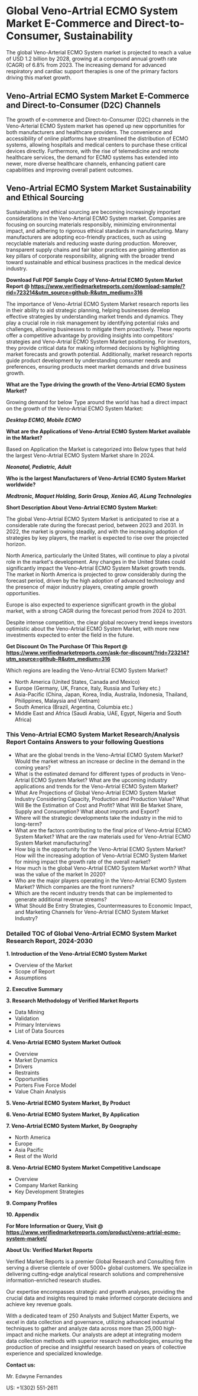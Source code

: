 <h1>Global Veno-Artrial ECMO System Market E-Commerce and Direct-to-Consumer, Sustainability</h1><p class=""><p>The global Veno-Arterial ECMO System market is projected to reach a value of USD 1.2 billion by 2028, growing at a compound annual growth rate (CAGR) of 6.8% from 2023. The increasing demand for advanced respiratory and cardiac support therapies is one of the primary factors driving this market growth.</p><h2>Veno-Artrial ECMO System Market E-Commerce and Direct-to-Consumer (D2C) Channels</h2><p>The growth of e-commerce and Direct-to-Consumer (D2C) channels in the Veno-Arterial ECMO System market has opened up new opportunities for both manufacturers and healthcare providers. The convenience and accessibility of online platforms have streamlined the distribution of ECMO systems, allowing hospitals and medical centers to purchase these critical devices directly. Furthermore, with the rise of telemedicine and remote healthcare services, the demand for ECMO systems has extended into newer, more diverse healthcare channels, enhancing patient care capabilities and improving overall patient outcomes.</p><h2>Veno-Artrial ECMO System Market Sustainability and Ethical Sourcing</h2><p>Sustainability and ethical sourcing are becoming increasingly important considerations in the Veno-Arterial ECMO System market. Companies are focusing on sourcing materials responsibly, minimizing environmental impact, and adhering to rigorous ethical standards in manufacturing. Many manufacturers are adopting eco-friendly practices, such as using recyclable materials and reducing waste during production. Moreover, transparent supply chains and fair labor practices are gaining attention as key pillars of corporate responsibility, aligning with the broader trend toward sustainable and ethical business practices in the medical device industry.</p></p><p class=""><strong>Download Full PDF Sample Copy of Veno-Artrial ECMO System Market Report @ <a href="https://www.verifiedmarketreports.com/download-sample/?rid=723214&utm_source=github-R&utm_medium=316" target="_blank">https://www.verifiedmarketreports.com/download-sample/?rid=723214&utm_source=github-R&utm_medium=316</a></strong></p><p>The importance of&nbsp;Veno-Artrial ECMO System Market research reports lies in their ability to aid strategic planning, helping businesses develop effective strategies by understanding market trends and dynamics. They play a crucial role in risk management by identifying potential risks and challenges, allowing businesses to mitigate them proactively. These reports offer a competitive advantage by providing insights into competitors' strategies and Veno-Artrial ECMO System Market positioning. For investors, they provide critical data for making informed decisions by highlighting market forecasts and growth potential. Additionally, market research reports guide product development by understanding consumer needs and preferences, ensuring products meet market demands and drive business growth.</p><p><strong>What are the&nbsp;Type driving the growth of the Veno-Artrial ECMO System Market?</strong></p><p id="" class="">Growing demand for below Type around the world has had a direct impact on the growth of the Veno-Artrial ECMO System Market:</p><p class=""><em><strong>Desktop ECMO, Mobile ECMO</strong></em></p><p class=""><strong>What are the&nbsp;Applications&nbsp;of Veno-Artrial ECMO System Market available in the Market?</strong></p><p id="" class="">Based on Application the Market is categorized into Below types that held the largest Veno-Artrial ECMO System Market share In 2024.</p><p class=""><em><strong>Neonatal, Pediatric, Adult</strong></em></p><p class=""><strong>Who is the largest Manufacturers of Veno-Artrial ECMO System Market worldwide?</strong></p><p><em><strong>Medtronic, Maquet Holding, Sorin Group, Xenios AG, ALung Technologies</strong></em></p><p id="" class=""><strong>Short Description About Veno-Artrial ECMO System Market:</strong></p><p>The global Veno-Artrial ECMO System Market is anticipated to rise at a considerable rate during the forecast period, between 2023 and 2031. In 2022, the market is growing steadily, and with the increasing adoption of strategies by key players, the market is expected to rise over the projected horizon.</p><p>North America, particularly the United States, will continue to play a pivotal role in the market's development. Any changes in the United States could significantly impact the Veno-Artrial ECMO System Market growth trends. The market in North America is projected to grow considerably during the forecast period, driven by the high adoption of advanced technology and the presence of major industry players, creating ample growth opportunities.</p><p>Europe is also expected to experience significant growth in the global market, with a strong CAGR during the forecast period from 2024 to 2031.</p><p>Despite intense competition, the clear global recovery trend keeps investors optimistic about the Veno-Artrial ECMO System Market, with more new investments expected to enter the field in the future.</p><p id="" class=""><strong>Get Discount On The Purchase Of This Report @ <a href="https://www.verifiedmarketreports.com/ask-for-discount/?rid=723214?utm_source=github-R&utm_medium=316" target="_blank">https://www.verifiedmarketreports.com/ask-for-discount/?rid=723214?utm_source=github-R&utm_medium=316</a></strong></p><p class="">Which regions are leading the Veno-Artrial ECMO System Market?</p><ul><li>North America (United States, Canada and Mexico)</li><li>Europe (Germany, UK, France, Italy, Russia and Turkey etc.)</li><li>Asia-Pacific (China, Japan, Korea, India, Australia, Indonesia, Thailand, Philippines, Malaysia and Vietnam)</li><li>South America (Brazil, Argentina, Columbia etc.)</li><li>Middle East and Africa (Saudi Arabia, UAE, Egypt, Nigeria and South Africa)</li></ul><h3 id="" class="">This Veno-Artrial ECMO System Market Research/Analysis Report Contains Answers to your following Questions</h3><ul><li>What are the global trends in the Veno-Artrial ECMO System Market? Would the market witness an increase or decline in the demand in the coming years?</li><li>What is the estimated demand for different types of products in Veno-Artrial ECMO System Market? What are the upcoming industry applications and trends for the Veno-Artrial ECMO System Market?</li><li>What Are Projections of Global Veno-Artrial ECMO System Market Industry Considering Capacity, Production and Production Value? What Will Be the Estimation of Cost and Profit? What Will Be Market Share, Supply and Consumption? What about imports and Export?</li><li>Where will the strategic developments take the industry in the mid to long-term?</li><li>What are the factors contributing to the final price of Veno-Artrial ECMO System Market? What are the raw materials used for Veno-Artrial ECMO System Market manufacturing?</li><li>How big is the opportunity for the Veno-Artrial ECMO System Market? How will the increasing adoption of Veno-Artrial ECMO System Market for mining impact the growth rate of the overall market?</li><li>How much is the global Veno-Artrial ECMO System Market worth? What was the value of the market In 2020?</li><li>Who are the major players operating in the Veno-Artrial ECMO System Market? Which companies are the front runners?</li><li>Which are the recent industry trends that can be implemented to generate additional revenue streams?</li><li>What Should Be Entry Strategies, Countermeasures to Economic Impact, and Marketing Channels for Veno-Artrial ECMO System Market Industry?</li></ul><h3 id="" class="">Detailed TOC of Global Veno-Artrial ECMO System Market Research Report, 2024-2030</h3><p id="" class=""><strong>1. Introduction of the Veno-Artrial ECMO System Market</strong></p><ul><li>Overview of the Market</li><li>Scope of Report</li><li>Assumptions</li></ul><p id="" class=""><strong>2. Executive Summary</strong></p><p id="" class=""><strong>3. Research Methodology of Verified Market Reports</strong></p><ul><li>Data Mining</li><li>Validation</li><li>Primary Interviews</li><li>List of Data Sources</li></ul><p id="" class=""><strong>4. Veno-Artrial ECMO System Market Outlook</strong></p><ul><li>Overview</li><li>Market Dynamics</li><li>Drivers</li><li>Restraints</li><li>Opportunities</li><li>Porters Five Force Model</li><li>Value Chain Analysis</li></ul><p id="" class=""><strong>5. Veno-Artrial ECMO System Market, By Product</strong></p><p id="" class=""><strong>6. Veno-Artrial ECMO System Market, By Application</strong></p><p id="" class=""><strong>7. Veno-Artrial ECMO System Market, By Geography</strong></p><ul><li>North America</li><li>Europe</li><li>Asia Pacific</li><li>Rest of the World</li></ul><p id="" class=""><strong>8. Veno-Artrial ECMO System Market Competitive Landscape</strong></p><ul><li>Overview</li><li>Company Market Ranking</li><li>Key Development Strategies</li></ul><p id="" class=""><strong>9. Company Profiles</strong></p><p id="" class=""><strong>10. Appendix</strong></p><p id="" class=""><strong>For More Information or Query, Visit @ <a href="https://www.verifiedmarketreports.com/product/veno-artrial-ecmo-system-market/" target="_blank">https://www.verifiedmarketreports.com/product/veno-artrial-ecmo-system-market/</a></strong></p><p id="" class=""><strong>About Us: Verified Market Reports</strong></p><p id="" class="">Verified Market Reports is a premier Global Research and Consulting firm serving a diverse clientele of over 5000+ global customers. We specialize in delivering cutting-edge analytical research solutions and comprehensive information-enriched research studies.</p><p id="" class="">Our expertise encompasses strategic and growth analyses, providing the crucial data and insights required to make informed corporate decisions and achieve key revenue goals.</p><p id="" class="">With a dedicated team of 250 Analysts and Subject Matter Experts, we excel in data collection and governance, utilizing advanced industrial techniques to gather and analyze data across more than 25,000 high-impact and niche markets. Our analysts are adept at integrating modern data collection methods with superior research methodologies, ensuring the production of precise and insightful research based on years of collective experience and specialized knowledge.</p><p id="" class=""><strong>Contact us:</strong></p><p id="" class="">Mr. Edwyne Fernandes</p><p id="" class="">US: +1(302) 551-2611</p>